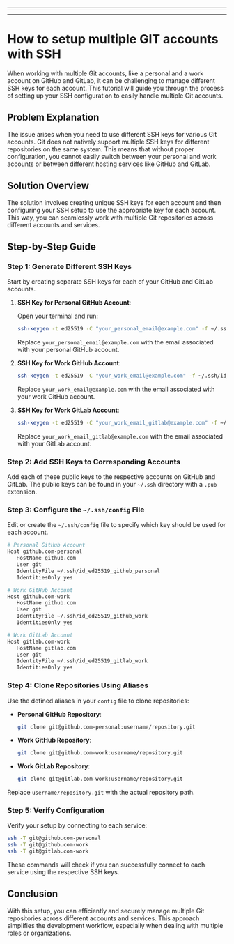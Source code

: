 
---
---

# How to setup multiple GIT accounts with SSH

When working with multiple Git accounts, like a personal and a work account on GitHub and GitLab, it can be challenging to manage different SSH keys for each account. This tutorial will guide you through the process of setting up your SSH configuration to easily handle multiple Git accounts.

## Problem Explanation

The issue arises when you need to use different SSH keys for various Git accounts. Git does not natively support multiple SSH keys for different repositories on the same system. This means that without proper configuration, you cannot easily switch between your personal and work accounts or between different hosting services like GitHub and GitLab.

## Solution Overview

The solution involves creating unique SSH keys for each account and then configuring your SSH setup to use the appropriate key for each account. This way, you can seamlessly work with multiple Git repositories across different accounts and services.

## Step-by-Step Guide

### Step 1: Generate Different SSH Keys

Start by creating separate SSH keys for each of your GitHub and GitLab accounts.

1. **SSH Key for Personal GitHub Account**:

   Open your terminal and run:

   ```bash
   ssh-keygen -t ed25519 -C "your_personal_email@example.com" -f ~/.ssh/id_ed25519_github_personal
   ```

   Replace `your_personal_email@example.com` with the email associated with your personal GitHub account.

2. **SSH Key for Work GitHub Account**:

   ```bash
   ssh-keygen -t ed25519 -C "your_work_email@example.com" -f ~/.ssh/id_ed25519_github_work
   ```

   Replace `your_work_email@example.com` with the email associated with your work GitHub account.

3. **SSH Key for Work GitLab Account**:

   ```bash
   ssh-keygen -t ed25519 -C "your_work_email_gitlab@example.com" -f ~/.ssh/id_ed25519_gitlab_work
   ```

   Replace `your_work_email_gitlab@example.com` with the email associated with your GitLab account.

### Step 2: Add SSH Keys to Corresponding Accounts

Add each of these public keys to the respective accounts on GitHub and GitLab. The public keys can be found in your `~/.ssh` directory with a `.pub` extension.

### Step 3: Configure the `~/.ssh/config` File

Edit or create the `~/.ssh/config` file to specify which key should be used for each account.

```bash
# Personal GitHub Account
Host github.com-personal
   HostName github.com
   User git
   IdentityFile ~/.ssh/id_ed25519_github_personal
   IdentitiesOnly yes

# Work GitHub Account
Host github.com-work
   HostName github.com
   User git
   IdentityFile ~/.ssh/id_ed25519_github_work
   IdentitiesOnly yes

# Work GitLab Account
Host gitlab.com-work
   HostName gitlab.com
   User git
   IdentityFile ~/.ssh/id_ed25519_gitlab_work
   IdentitiesOnly yes
```

### Step 4: Clone Repositories Using Aliases

Use the defined aliases in your `config` file to clone repositories:

- **Personal GitHub Repository**:

  ```bash
  git clone git@github.com-personal:username/repository.git
  ```

- **Work GitHub Repository**:

  ```bash
  git clone git@github.com-work:username/repository.git
  ```

- **Work GitLab Repository**:

  ```bash
  git clone git@gitlab.com-work:username/repository.git
  ```

Replace `username/repository.git` with the actual repository path.

### Step 5: Verify Configuration

Verify your setup by connecting to each service:

```bash
ssh -T git@github.com-personal
ssh -T git@github.com-work
ssh -T git@gitlab.com-work
```

These commands will check if you can successfully connect to each service using the respective SSH keys.

## Conclusion

With this setup, you can efficiently and securely manage multiple Git repositories across different accounts and services. This approach simplifies the development workflow, especially when dealing with multiple roles or organizations.
